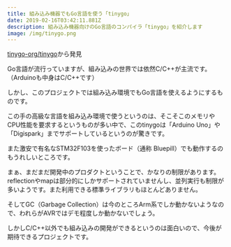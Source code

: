 ```yaml
---
title: 組み込み機器でもGo言語を使う「tinygo」
date: 2019-02-16T03:42:11.881Z
description: 組み込み機器向けのGo言語のコンパイラ「tinygo」を紹介します
image: /img/tinygo.png
---
```

[tinygo-org/tinygo](https://github.com/tinygo-org/tinygo)から発見

Go言語が流行っていますが、組み込みの世界では依然C/C++が主流です。（Arduinoも中身はC/C++です）

しかし、このプロジェクトでは組み込み環境でもGo言語を使えるようにするものです。

この手の高級な言語を組み込み環境で使うというのは、そこそこのメモリやCPU性能を要求するというものが多い中で、このtinygoは「Arduino Uno」や「Digispark」までサポートしているというのが驚きです。

また激安で有名なSTM32F103を使ったボード（通称 Bluepill）でも動作するのもうれしいところです。

まぁ、まだまだ開発中のプロダクトということで、かなりの制限があります。
reflectionやmapは部分的にしかサポートされていませんし、並列実行も制限が多いようです。また利用できる標準ライブラリもほとんどありません。

そしてGC（Garbage Collection）は今のところArm系でしか動かないようなので、われらがAVRではデモ程度しか動かないでしょう。

しかしC/C++以外でも組み込みの開発ができるというのは面白いので、今後が期待できるプロジェクトです。
